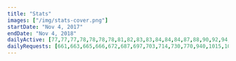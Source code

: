 ```yaml
---
title: "Stats"
images: ["/img/stats-cover.png"]
startDate: "Nov 4, 2017"
endDate: "Nov 4, 2018"
dailyActive: [77,77,77,78,78,78,78,81,82,83,83,84,84,84,87,88,90,92,94,97,97,97,98,100,102,102,103,105,106,106,107,112,115,116,117,119,121,123,123,125,128,131,133,133,133,137,139,141,141,141,141,142,143,146,149,151,153,157,157,157,160,164,166,167,167,168,169,171,172,173,174,174,176,180,183,187,189,190,191,192,198,200,202,204,209,211,215,217,219,221,222,225,227,228,228,230,233,234,234,235]
dailyRequests: [661,663,665,666,672,687,697,703,714,730,770,940,1015,1099,1125,1154,1191,1212,1252,1267,1297,1333,1361,1382,1400,1411,1428,1444,1452,1469,1483,1496,1505,1520,1527,1538,1546,1557,1575,1585,1600,1613,1620,1625,1631,1640,1661,1677,1686,1758,1773,1782,1801,1811,1843,1853,1883,1903,1915,1920,1939,1957,1963,1971,1979,1993,2000,2018,2026,2038,2048,2064,2079,2087,2102,2125,2130,2136,2151,2161,2176,2284,2310,2347,2369,2384,2394,2404,2413,2436,2447,2458,2475,2497,2510,2517,2533,2546,2588,2608]
---
```

